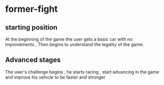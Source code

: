 # former-fight

## starting position
At the beginning of the game the user gets a basic car with no improvements , Then begins to understand the legality of the game.

## Advanced stages 
The user's challenge begins , he starts racing , start advancing in the game and improve his vehicle to be faster and stronger 

